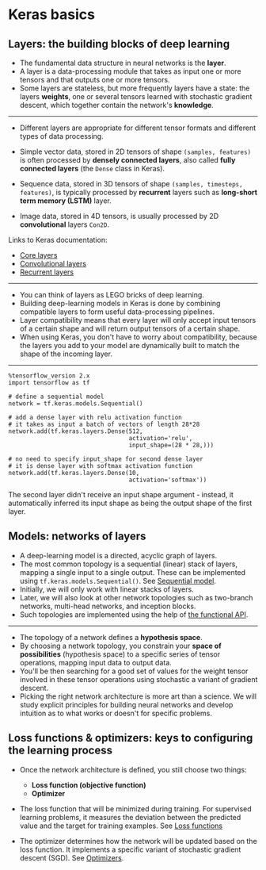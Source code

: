 
# Keras basics

## Layers: the building blocks of deep learning

- The fundamental data structure in neural networks is the **layer**.
- A layer is a data-processing module that takes as input one or more tensors and that outputs one or more tensors.
- Some layers are stateless, but more frequently layers have a state: the layers **weights**, one or several tensors learned with stochastic gradient descent, which together contain the network's **knowledge**.

---

- Different layers are appropriate for different tensor formats and different types of data processing.

- Simple vector data, stored in 2D tensors of shape ```(samples, features)``` is often processed by **densely connected layers**, 
also called **fully connected layers** (the ```Dense``` class in Keras).

- Sequence data, stored in 3D tensors of shape ```(samples, timesteps, features)```, is typically processed by **recurrent** layers 
such as **long-short term memory (LSTM)** layer.

- Image data, stored in 4D tensors, is usually processed by 2D **convolutional** layers ```Con2D```. 

Links to Keras documentation:

- [Core layers](https://keras.io/layers/core/)
- [Convolutional layers](https://keras.io/layers/convolutional/)
- [Recurrent layers](https://keras.io/layers/recurrent/)

---

- You can think of layers as LEGO bricks of deep learning.
- Building deep-learning models in Keras is done by combining compatible layers to form useful data-processing pipelines.
- Layer compatibility means that every layer will only accept input tensors of a certain shape and will return output tensors of a certain shape.
- When using Keras, you don't have to worry about compatibility, because the layers you add to your model are dynamically built to match the shape of the incoming layer.

---

```
%tensorflow_version 2.x
import tensorflow as tf

# define a sequential model
network = tf.keras.models.Sequential()

# add a dense layer with relu activation function
# it takes as input a batch of vectors of length 28*28 
network.add(tf.keras.layers.Dense(512,
                                  activation='relu',
                                  input_shape=(28 * 28,)))

# no need to specify input_shape for second dense layer 
# it is dense layer with softmax activation function
network.add(tf.keras.layers.Dense(10,
                                  activation='softmax')) 
```

The second layer didn't receive an input shape argument - instead, it automatically inferred its input shape as being the output shape of the first layer.

## Models: networks of layers

- A deep-learning model is a directed, acyclic graph of layers. 
- The most common topology is a sequential (linear) stack of layers, mapping a single input to a single output. These can be implemented using ```tf.keras.models.Sequential()```.  See [Sequential model](https://keras.io/getting-started/sequential-model-guide/).
- Initially, we will only work with linear stacks of layers. 
- Later, we will also look at other network topologies such as two-branch networks, multi-head networks, and inception blocks.
- Such topologies are implemented using the help of [the functional API](https://keras.io/getting-started/functional-api-guide/).

---

- The topology of a network defines a **hypothesis space**. 
- By choosing a network topology, you constrain your **space of possibilities** (hypothesis space) to a specific series of tensor operations, mapping input data to output data.
- You'll be then searching for a good set of values for the weight tensor involved in these tensor operations using stochastic a variant of gradient descent.
- Picking the right network architecture is more art than a science. We will study explicit principles for building neural networks and develop intuition as to what works or doesn't for specific problems.

## Loss functions & optimizers: keys to configuring the learning process

- Once the network architecture is defined, you still choose two things:

  - **Loss function (objective function)** 
  - **Optimizer**

- The loss function that will be minimized during training. For supervised learning problems, it measures the deviation between the predicted value and the target for training examples. See [Loss functions](https://keras.io/losses/)

- The optimizer determines how the network will be updated based on the loss function. It implements a specific variant of stochastic gradient descent (SGD). See [Optimizers](https://keras.io/optimizers/).

